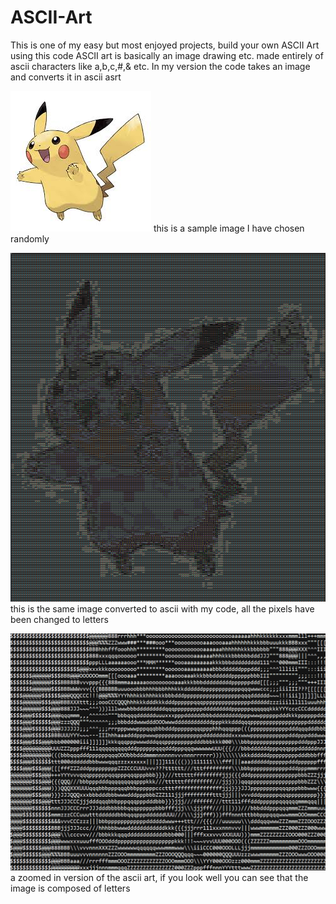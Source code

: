 # ASCII-Art
This is one of my easy but most enjoyed projects, build your own ASCII Art using this code
ASCII art is basically an image drawing etc. made entirely of ascii characters like a,b,c,#,& etc.
In my version the code takes an image and converts it in ascii asrt

![original.jpg](sample_images/original.jpg)
this is a sample image I have chosen randomly

![ascii.png](sample_images/ascii.png)
this is the same image converted to ascii with my code, all the pixels have been changed to letters

![ascii2.png](sample_images/ascii2.png)
a zoomed in version of the ascii art, if you look well you can see that the image is composed of letters
